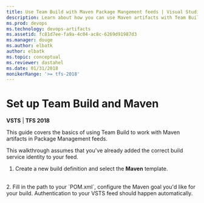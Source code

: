 ```yaml
---
title: Use Team Build with Maven Package Mangement feeds | Visual Studio Team Services
description: Learn about how you can use Maven artifacts with Team Build in Visual Studio Team Services or Team Foundation Server (TFS).
ms.prod: devops
ms.technology: devops-artifacts
ms.assetid: fc81d7ee-fa9a-4c04-ac8c-6269d91987d3
ms.manager: douge
ms.author: elbatk
author: elbatk
ms.topic: conceptual
ms.reviewer: dastahel
ms.date: 01/31/2018
monikerRange: '>= tfs-2018'
---
```

 

# Set up Team Build and Maven

**VSTS** | **TFS 2018**

This guide covers the basics of using Team Build to work with Maven artifacts in Package Management feeds.
 
This walkthrough assumes that you've already added the correct build service identity to your feed. 

1. Create a new build definition and select the **Maven** template.
<br>
2. Fill in the path to your `POM.xml`, configure the Maven goal you'd like for your build.  Authentication to your VSTS feed should happen automatically.
<br>
